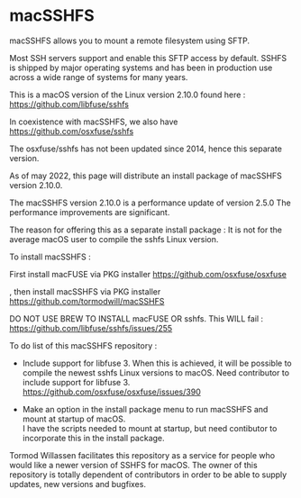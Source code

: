 # macSSHFS

macSSHFS allows you to mount a remote filesystem using SFTP. 

Most SSH servers support and enable this SFTP access by default.
SSHFS is shipped by major operating systems and has been in production use across a wide range of systems for many years.

This is a macOS version of the Linux version 2.10.0 found here :
https://github.com/libfuse/sshfs

In coexistence with macSSHFS, we also have 
https://github.com/osxfuse/sshfs

The osxfuse/sshfs has not been updated since 2014, hence this separate version.

As of may 2022, this page will distribute an install package of
macSSHFS version 2.10.0.

The macSSHFS version 2.10.0 is a performance update of version 2.5.0
The performance improvements are significant.

The reason for offering this as a separate install package : It is not for the average macOS user to compile the sshfs Linux version.




To install macSSHFS :

First install macFUSE via PKG installer  https://github.com/osxfuse/osxfuse

, then install macSSHFS via PKG installer https://github.com/tormodwill/macSSHFS

DO NOT USE BREW TO INSTALL macFUSE OR sshfs.
This WILL fail :
https://github.com/libfuse/sshfs/issues/255



To do list of this macSSHFS repository  :

* Include support for libfuse 3. When this is achieved, it will be possible to compile the newest sshfs Linux versions to macOS. Need contributor to include support for libfuse 3.  https://github.com/osxfuse/osxfuse/issues/390

* Make an option in the install package menu to run macSSHFS and mount at startup of macOS.  
I have the scripts needed to mount at startup, but need contibutor to incorporate this in the install package.

Tormod Willassen facilitates this repository as a service for people who would like a newer version of SSHFS for macOS.
The owner of this repository is totally dependent of contributors in order to be able to supply updates, new versions
and bugfixes. 




